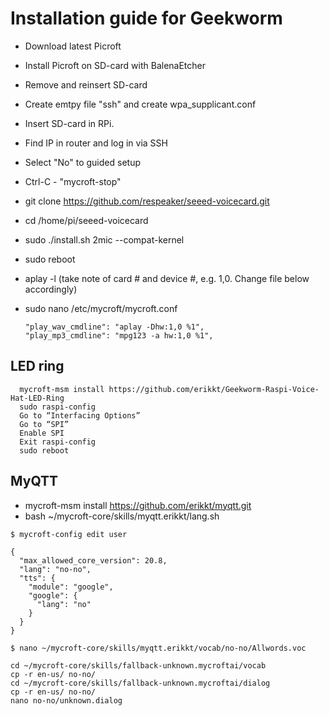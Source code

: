 # Installation guide for Geekworm
- Download latest Picroft
- Install Picroft on SD-card with BalenaEtcher
- Remove and reinsert SD-card 
- Create emtpy file "ssh" and create wpa_supplicant.conf
- Insert SD-card in RPi. 
- Find IP in router and log in via SSH
- Select "No" to guided setup
- Ctrl-C - "mycroft-stop"
- git clone https://github.com/respeaker/seeed-voicecard.git
- cd /home/pi/seeed-voicecard
- sudo ./install.sh 2mic --compat-kernel
- sudo reboot
- aplay -l (take note of card # and device #, e.g. 1,0. Change file below accordingly)
- sudo nano /etc/mycroft/mycroft.conf
      
      "play_wav_cmdline": "aplay -Dhw:1,0 %1",
      "play_mp3_cmdline": "mpg123 -a hw:1,0 %1",

## LED ring
      mycroft-msm install https://github.com/erikkt/Geekworm-Raspi-Voice-Hat-LED-Ring
      sudo raspi-config
      Go to “Interfacing Options”
      Go to “SPI”
      Enable SPI
      Exit raspi-config
      sudo reboot 
      
## MyQTT
- mycroft-msm install https://github.com/erikkt/myqtt.git
- bash ~/mycroft-core/skills/myqtt.erikkt/lang.sh

``$ mycroft-config edit user``

```
{
  "max_allowed_core_version": 20.8,  
  "lang": "no-no",
  "tts": {
    "module": "google",
    "google": {
      "lang": "no"
    }
  }
}
```


``$ nano ~/mycroft-core/skills/myqtt.erikkt/vocab/no-no/Allwords.voc `` 

```
cd ~/mycroft-core/skills/fallback-unknown.mycroftai/vocab
cp -r en-us/ no-no/
cd ~/mycroft-core/skills/fallback-unknown.mycroftai/dialog
cp -r en-us/ no-no/
nano no-no/unknown.dialog
```
